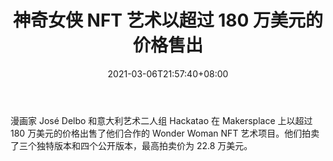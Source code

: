 ﻿---
title: "神奇女侠 NFT 艺术以超过 180 万美元的价格售出"
date: 2021-03-06T21:57:40+08:00
lastmod: 2021-03-06T16:45:40+08:00
draft: false
authors: ["Kingly"]
description: "漫画家 José Delbo 和意大利艺术二人组 Hackatao 在 Makersplace 上以超过 180 万美元的价格出售了他们合作的 Wonder Woman NFT 艺术项目。他们拍卖了三个独特版本和四个公开版本，最高拍卖价为 22.8 万美元。"
featuredImage: "wonder-woman-nft-art-sold-for-over-1-8-million.png"
tags: ["Virtual World","虚拟世界","Play to Earn"]
categories: ["news"]
news: ["虚拟世界"]
weight: 
lightgallery: true
pinned: false
recommend: false
recommend1: false
---

漫画家 José Delbo 和意大利艺术二人组 Hackatao 在 Makersplace 上以超过 180 万美元的价格出售了他们合作的 Wonder Woman NFT 艺术项目。他们拍卖了三个独特版本和四个公开版本，最高拍卖价为 22.8 万美元。

<!--more-->

